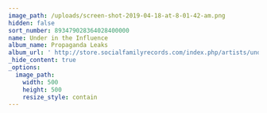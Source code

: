 ```yaml
---
image_path: /uploads/screen-shot-2019-04-18-at-8-01-42-am.png
hidden: false
sort_number: 893479028364028400000
name: Under in the Influence
album_name: Propaganda Leaks
album_url: ' http://store.socialfamilyrecords.com/index.php/artists/under-the-influence.html'
_hide_content: true
_options:
  image_path:
    width: 500
    height: 500
    resize_style: contain
---
```


